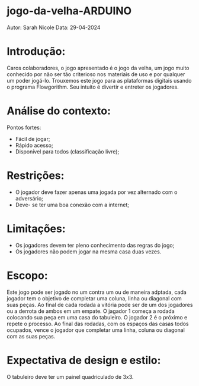 # jogo-da-velha-ARDUINO

Autor: Sarah Nicole
Data: 29-04-2024

# Introdução:
Caros colaboradores, o jogo apresentado é o jogo da velha, um jogo muito conhecido por não ser tão criterioso nos materiais de uso e por qualquer um poder jogá-lo. Trouxemos este jogo para as plataformas digitais usando o programa Flowgorithm. Seu intuíto é divertir e entreter os jogadores.

# Análise do contexto:
Pontos fortes:
- Fácil de jogar;
- Rápido acesso;
- Disponível para todos (classificação livre);

# Restrições:
- O jogador deve fazer apenas uma jogada por vez alternado com o adversário;
- Deve- se ter uma boa conexão com a internet;

# Limitações:
- Os jogadores devem ter pleno conhecimento das regras do jogo;
- Os jogadores não podem jogar na mesma casa duas vezes.

# Escopo:
Este jogo pode ser jogado no um contra um ou de maneira adptada, cada jogador tem o objetivo de completar uma coluna, linha ou diagonal com suas peças. Ao final de cada rodada a vitória pode ser de um dos jogadores ou a derrota de ambos em um empate. O jagador 1 começa a rodada colocando sua peça em uma casa do tabuleiro. O jogador 2 é o próximo e repete o processo. Ao final das rodadas, com os espaços das casas todos ocupados, vence o jogador que completar uma linha, coluna ou diagonal com as suas peças.

# Expectativa de design e estilo:
O tabuleiro deve ter um painel quadriculado de 3x3.
